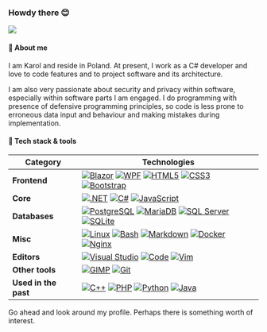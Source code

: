  
### Howdy there 😊

![](https://hit.yhype.me/github/profile?user_id=56814812)

####  👤 About me
I am Karol and reside in Poland. At present, I work as a C# developer and love to code features and to project software and its architecture.

I am also very passionate about security and privacy within software, especially within software parts I am engaged. I do programming with presence of defensive programming principles, so code is less prone to erroneous data input and behaviour and making mistakes during implementation.

#### 🧰 Tech stack & tools

| **Category** | **Technologies** |
| - | - |
**Frontend** | [![Blazor](https://img.shields.io/static/v1?label=&message=Blazor&color=512BD4&logo=blazor&logoColor=ffffff)](https://dotnet.microsoft.com/en-us/apps/aspnet/web-apps/blazor) [![WPF](https://img.shields.io/static/v1?label=&message=WPF&color=C21325&logo=dotnet&logoColor=ffffff)](https://docs.microsoft.com/en-us/visualstudio/designers/getting-started-with-wpf?view=vs-2022) [![HTML5](https://img.shields.io/static/v1?label=&message=HTML5&color=E34F26&logo=html5&logoColor=ffffff)](https://developer.mozilla.org/en-US/docs/Glossary/HTML5) [![CSS3](https://img.shields.io/static/v1?label=&message=CSS3&color=1572B6&logo=css3&logoColor=ffffff)](https://developer.mozilla.org/en-US/docs/Glossary/HTML5) [![Bootstrap](https://img.shields.io/static/v1?label=&message=Bootstrap&color=7952B3&logo=bootstrap&logoColor=ffffff)](https://getbootstrap.com/)
**Core** | [![.NET](https://img.shields.io/static/v1?label=&message=.NET&color=512BD4&logo=dotnet&logoColor=FFFFFF)](https://docs.microsoft.com/en-us/dotnet/csharp/) [![C#](https://img.shields.io/static/v1?label=&message=C%23&color=239120&logo=csharp&logoColor=FFFFFF)](https://docs.microsoft.com/en-us/dotnet/csharp/) [![JavaScript](https://img.shields.io/static/v1?label=&message=JavaScript&color=F7DF1E&logo=javascript&logoColor=ffffff)](https://www.javascript.com/)
**Databases** | [![PostgreSQL](https://img.shields.io/static/v1?label=&message=PostgreSQL&color=4169E1&logo=postgresql&logoColor=ffffff)](https://www.postgresql.org/) [![MariaDB](https://img.shields.io/static/v1?label=&message=MariaDB&color=003545&logo=mariadb&logoColor=ffffff)](https://mariadb.org/) [![SQL Server](https://img.shields.io/static/v1?label=&message=SQL%20Server&color=CC2927&logo=microsoftsqlserver&logoColor=FFFFFF)](https://www.microsoft.com/en-us/sql-server/) [![SQLite](https://img.shields.io/static/v1?label=&message=SQLite&color=003B57&logo=sqlite&logoColor=FFFFFF)](https://www.sqlite.org/index.html)
**Misc** | [![Linux](https://img.shields.io/static/v1?label=&message=Linux&color=FCC624&logo=linux&logoColor=FFFFFF)](https://www.linux.org/) [![Bash](https://img.shields.io/static/v1?label=&message=Bash&color=4EAA25&logo=gnubash&logoColor=FFFFFF)](https://www.gnu.org/software/bash/) [![Markdown](https://img.shields.io/static/v1?label=&message=Markdown&color=000000&logo=markdown&logoColor=FFFFFF)](https://en.wikipedia.org/wiki/Markdown) [![Docker](https://img.shields.io/static/v1?label=&message=Docker&color=2496ED&logo=docker&logoColor=FFFFFF)](https://docker.com/) [![Nginx](https://img.shields.io/static/v1?label=&message=Nginx&color=009639&logo=nginx&logoColor=FFFFFF)](https://nginx.org/en/)
**Editors** | [![Visual Studio](https://img.shields.io/static/v1?label=&message=Visual%20Studio&color=5C2D91&logo=visualstudio&logoColor=FFFFFF)](https://visualstudio.microsoft.com/) [![Code](https://img.shields.io/static/v1?label=&message=Code&color=007ACC&logo=visualstudiocode&logoColor=FFFFFF)](https://code.visualstudio.com/) [![Vim](https://img.shields.io/static/v1?label=&message=Vim&color=019733&logo=vim&logoColor=FFFFFF)](https://www.vim.org/)
**Other tools** | [![GIMP](https://img.shields.io/static/v1?label=&message=GIMP&color=5C5543&logo=gimp&logoColor=FFFFFF)](https://www.gimp.org/) [![Git](https://img.shields.io/static/v1?label=&message=Git&color=F05032&logo=git&logoColor=FFFFFF)](https://git-scm.com/)
**Used in the past** | [![C++](https://img.shields.io/static/v1?label=&message=C%2B%2B&color=00599C&logo=cplusplus&logoColor=FFFFFF)](https://isocpp.org/) [![PHP](https://img.shields.io/static/v1?label=&message=PHP&color=777BB4&logo=php&logoColor=FFFFFF)](https://www.php.net/) [![Python](https://img.shields.io/static/v1?label=&message=Python&color=3776AB&logo=python&logoColor=FFFFFF)](https://www.python.org/) [![Java](https://img.shields.io/static/v1?label=&message=Java&color=eb3a28&logo=java&logoColor=FFFFFF)](https://www.java.com/)

Go ahead and look around my profile. Perhaps there is something worth of interest.
